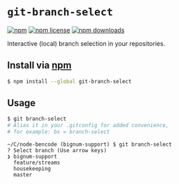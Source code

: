 # `git-branch-select`
[![npm](http://img.shields.io/npm/v/git-branch-select.svg?style=flat-square)](https://npmjs.com/git-branch-select)
[![npm license](http://img.shields.io/npm/l/git-branch-select.svg?style=flat-square)](https://npmjs.com/git-branch-select)
[![npm downloads](http://img.shields.io/npm/dm/git-branch-select.svg?style=flat-square)](https://npmjs.com/git-branch-select)

Interactive (local) branch selection in your repositories.

## Install via [npm](https://npmjs.com)

```sh
$ npm install --global git-branch-select
```

## Usage

```sh
$ git branch-select
# Alias it in your .gitconfig for added convenience,
# for example: bs = branch-select
```

```
~/C/node-bencode (bignum-support) $ git branch-select
? Select branch (Use arrow keys)
❯ bignum-support
  feature/streams
  housekeeping
  master
```
